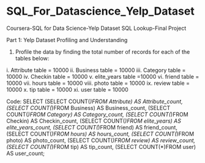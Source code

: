 # SQL_For_Datascience_Yelp_Dataset
Coursera-SQL for Data Science-Yelp Dataset SQL Lookup-Final Project

Part 1: Yelp Dataset Profiling and Understanding

1. Profile the data by finding the total number of records for each of the tables below:
	
i. Attribute table = 10000
ii. Business table = 10000
iii. Category table = 10000 
iv. Checkin table = 10000 
v. elite_years table =10000 
vi. friend table = 10000 
vii. hours table = 10000 
viii. photo table = 10000 
ix. review table = 10000 
x. tip table = 10000 
xi. user table = 10000

Code:
SELECT
(SELECT COUNT(*)FROM Attribute) AS Attribute_count,
(SELECT COUNT(*)FROM Business) AS Business_count,
(SELECT COUNT(*)FROM Category) AS Category_count,
(SELECT COUNT(*)FROM Checkin) AS Checkin_count,
(SELECT COUNT(*)FROM elite_years) AS elite_years_count,
(SELECT COUNT(*)FROM friend) AS friend_count,
(SELECT COUNT(*)FROM hours) AS hours_count,
(SELECT COUNT(*)FROM photo) AS photo_count,
(SELECT COUNT(*)FROM review) AS review_count,
(SELECT COUNT(*)FROM tip) AS tip_count,
(SELECT COUNT(*)FROM user) AS user_count;

